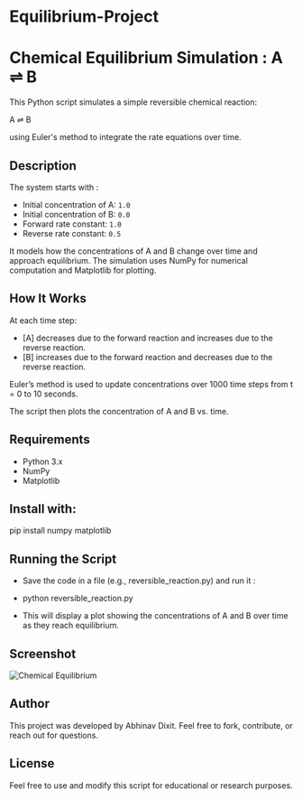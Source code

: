 # Equilibrium-Project

# Chemical Equilibrium Simulation : A ⇌ B

This Python script simulates a simple reversible chemical reaction:

A ⇌ B

using Euler's method to integrate the rate equations over time.

## Description

The system starts with :

- Initial concentration of A: `1.0`
- Initial concentration of B: `0.0`
- Forward rate constant: `1.0`
- Reverse rate constant: `0.5`

It models how the concentrations of A and B change over time and approach equilibrium. The simulation uses NumPy for numerical computation and Matplotlib for plotting.

## How It Works

At each time step:
- [A] decreases due to the forward reaction and increases due to the reverse reaction.
- [B] increases due to the forward reaction and decreases due to the reverse reaction.

Euler’s method is used to update concentrations over 1000 time steps from t = 0 to 10 seconds.

The script then plots the concentration of A and B vs. time.

## Requirements

- Python 3.x
- NumPy
- Matplotlib

## Install with:

pip install numpy matplotlib

## Running the Script

- Save the code in a file (e.g., reversible_reaction.py) and run it :

- python reversible_reaction.py

- This will display a plot showing the concentrations of A and B over time as they reach equilibrium.

## Screenshot

![Chemical Equilibrium](https://github.com/user-attachments/assets/c7993d4d-cb77-4255-b121-7bf5bad1c615)


## Author

This project was developed by Abhinav Dixit. Feel free to fork, contribute, or reach out for questions.

## License

Feel free to use and modify this script for educational or research purposes.
